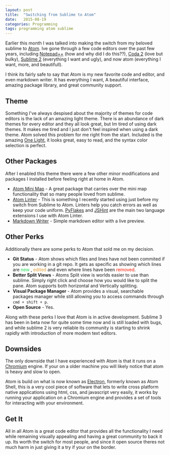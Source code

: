 ```yaml
---
layout: post
title:  "Switching from Sublime to Atom"
date:   2015-08-19
categories: Programming
tags: programming atom sublime
---
```

Earlier this month I was talked into making the switch from my beloved sublime to [Atom][atom]. Ive gone through a few code editors over the past few years, including [Notepad++][notepad] (how and why did I do this??), [Coda 2][coda] (love but bulky), [Sublime 2][sublime] (everything I want and ugly), and now atom (everything I want, more, and beautifull).

I think its fairly safe to say that Atom is my new favorite code and editor, and even markdown writer. It has everything I want, A beautiful interface, amazing package library, and great community support.

## Theme

Something I've always despised about the majority of themes for code editors is the lack of an amazing light theme. There is an abundance of dark themes for every editor and they all look great, but Im tired of using dark themes. It makes me tired and I just don't feel inspired when using a dark theme. Atom solved this problem for me right from the start. Included is the amazing [One Light][atom-light], it looks great, easy to read, and the syntax color selection is perfect.

## Other Packages

After I enabled this theme there were a few other minor modifications and packages I installed before feeling right at home in Atom.

- [Atom Mini Map][atom-mini-map] - A great package that carries over the mini map functionality that so many people loved from sublime.
- [Atom Linter][atom-linter] - This is something I recently started using just before my switch from Sublime to Atom. Linters help you catch errors as well as keep your code uniform. [PyFlakes][pyflake] and [JSHint][jshint] are the main two language extensions I use with Atom Linter.
- [Markdown Writer][markdown] - Simple markdown editor with a live preview.

## Other Perks
Additionally there are some perks to Atom that sold me on my decision.

- **Git Status** - Atom shows which files and lines have not been commited if you are working in a git repo. It gets as specific as showing which lines are <font color="#1cdf53"> new </font>, <font color="#e39d34"> edited</font> and even where lines have been <font color="#ff1700">removed</font>.
- **Better Split Views** - Atoms Split view is worlds easier to use than sublime. Simply right click and choose how you would like to split the pane. Atom supports both horizontal and Vertically splitting.
- **Visual Package Manager** - Atom provides a visual, searchable packages manager while still allowing you to access commands through ```cmd + shift + p```.
- **Open Source** - Yes.

Along with these perks I love that Atom is in active development. Sublime 3 has been in beta now for quite some time now and is still loaded with bugs, and while sublime 2 is very reliable its community is starting to shrink rapidly with introduction of more modern text editors.

## Downsides
The only downside that I have experienced with Atom is that it runs on a [Chromium][chromium] engine. If your on a older machine you will likely notice that atom is heavy and slow to open.

Atom is build on what is now known as [Electron][electron], formerly known as Atom Shell, this is a very cool piece of software that lets to write cross platform native applications using html, css, and javascript very easily, it works by running your application on a Chromium engine and provides a set of tools for interacting with your environment.  

## Get It
All in all Atom is a great code editor that provides all the functionality I need while remaining visually appealing and having a great community to back it up. Its worth the switch for most people, and since it open source theres not much harm in just giving it a try if your on the border.


[atom]:      http://jekyllrb.io
[notepad]: https://notepad-plus-plus.org/
[coda]: https://www.panic.com/coda/
[sublime]: http://www.sublimetext.com/
[electron]: https://github.com/atom/electron
[chromium]: http://www.chromium.org/
[atom-light]: https://github.com/atom/one-light-ui
[atom-mini-map]: https://atom.io/packages/minimap
[atom-linter]: https://atom.io/packages/linter
[pyflake]: https://github.com/AtomLinter/linter-pyflakes
[jshint]: https://atom.io/packages/linter-jshint
[markdown]: https://atom.io/packages/markdown-writer
